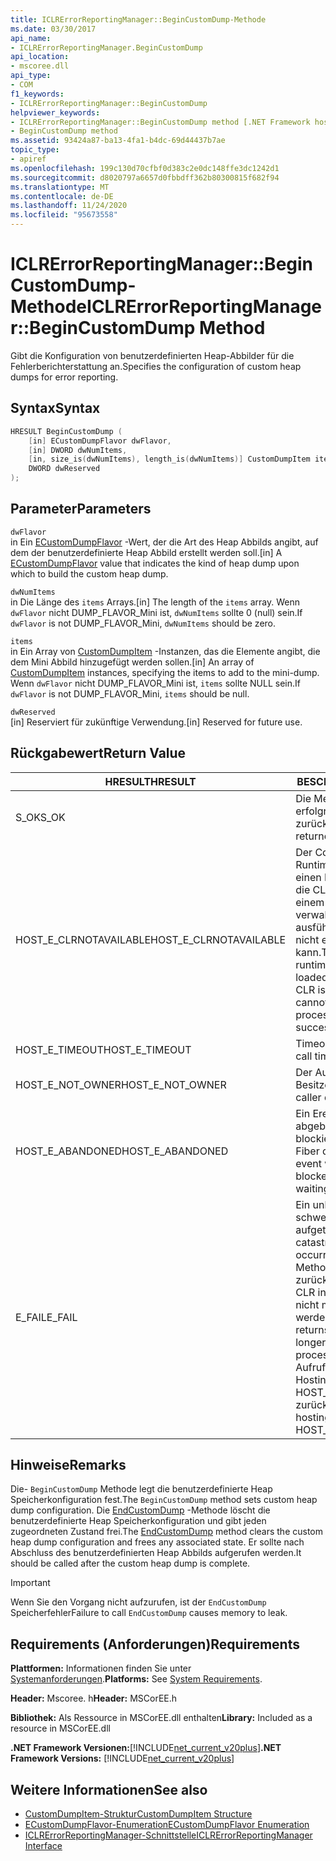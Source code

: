 ```yaml
---
title: ICLRErrorReportingManager::BeginCustomDump-Methode
ms.date: 03/30/2017
api_name:
- ICLRErrorReportingManager.BeginCustomDump
api_location:
- mscoree.dll
api_type:
- COM
f1_keywords:
- ICLRErrorReportingManager::BeginCustomDump
helpviewer_keywords:
- ICLRErrorReportingManager::BeginCustomDump method [.NET Framework hosting]
- BeginCustomDump method
ms.assetid: 93424a87-ba13-4fa1-b4dc-69d44437b7ae
topic_type:
- apiref
ms.openlocfilehash: 199c130d70cfbf0d383c2e0dc148ffe3dc1242d1
ms.sourcegitcommit: d8020797a6657d0fbbdff362b80300815f682f94
ms.translationtype: MT
ms.contentlocale: de-DE
ms.lasthandoff: 11/24/2020
ms.locfileid: "95673558"
---
```

# <a name="iclrerrorreportingmanagerbegincustomdump-method"></a><span data-ttu-id="e553d-102">ICLRErrorReportingManager::BeginCustomDump-Methode</span><span class="sxs-lookup"><span data-stu-id="e553d-102">ICLRErrorReportingManager::BeginCustomDump Method</span></span>

<span data-ttu-id="e553d-103">Gibt die Konfiguration von benutzerdefinierten Heap-Abbilder für die Fehlerberichterstattung an.</span><span class="sxs-lookup"><span data-stu-id="e553d-103">Specifies the configuration of custom heap dumps for error reporting.</span></span>  
  
## <a name="syntax"></a><span data-ttu-id="e553d-104">Syntax</span><span class="sxs-lookup"><span data-stu-id="e553d-104">Syntax</span></span>  
  
```cpp  
HRESULT BeginCustomDump (  
    [in] ECustomDumpFlavor dwFlavor,  
    [in] DWORD dwNumItems,  
    [in, size_is(dwNumItems), length_is(dwNumItems)] CustomDumpItem items[],  
    DWORD dwReserved  
);  
```  
  
## <a name="parameters"></a><span data-ttu-id="e553d-105">Parameter</span><span class="sxs-lookup"><span data-stu-id="e553d-105">Parameters</span></span>  

 `dwFlavor`  
 <span data-ttu-id="e553d-106">in Ein [ECustomDumpFlavor](ecustomdumpflavor-enumeration.md) -Wert, der die Art des Heap Abbilds angibt, auf dem der benutzerdefinierte Heap Abbild erstellt werden soll.</span><span class="sxs-lookup"><span data-stu-id="e553d-106">[in] A [ECustomDumpFlavor](ecustomdumpflavor-enumeration.md) value that indicates the kind of heap dump upon which to build the custom heap dump.</span></span>  
  
 `dwNumItems`  
 <span data-ttu-id="e553d-107">in Die Länge des `items` Arrays.</span><span class="sxs-lookup"><span data-stu-id="e553d-107">[in] The length of the `items` array.</span></span> <span data-ttu-id="e553d-108">Wenn `dwFlavor` nicht DUMP_FLAVOR_Mini ist, `dwNumItems` sollte 0 (null) sein.</span><span class="sxs-lookup"><span data-stu-id="e553d-108">If `dwFlavor` is not DUMP_FLAVOR_Mini, `dwNumItems` should be zero.</span></span>  
  
 `items`  
 <span data-ttu-id="e553d-109">in Ein Array von [CustomDumpItem](customdumpitem-structure.md) -Instanzen, das die Elemente angibt, die dem Mini Abbild hinzugefügt werden sollen.</span><span class="sxs-lookup"><span data-stu-id="e553d-109">[in] An array of [CustomDumpItem](customdumpitem-structure.md) instances, specifying the items to add to the mini-dump.</span></span> <span data-ttu-id="e553d-110">Wenn `dwFlavor` nicht DUMP_FLAVOR_Mini ist, `items` sollte NULL sein.</span><span class="sxs-lookup"><span data-stu-id="e553d-110">If `dwFlavor` is not DUMP_FLAVOR_Mini, `items` should be null.</span></span>  
  
 `dwReserved`  
 <span data-ttu-id="e553d-111">[in] Reserviert für zukünftige Verwendung.</span><span class="sxs-lookup"><span data-stu-id="e553d-111">[in] Reserved for future use.</span></span>  
  
## <a name="return-value"></a><span data-ttu-id="e553d-112">Rückgabewert</span><span class="sxs-lookup"><span data-stu-id="e553d-112">Return Value</span></span>  
  
|<span data-ttu-id="e553d-113">HRESULT</span><span class="sxs-lookup"><span data-stu-id="e553d-113">HRESULT</span></span>|<span data-ttu-id="e553d-114">BESCHREIBUNG</span><span class="sxs-lookup"><span data-stu-id="e553d-114">Description</span></span>|  
|-------------|-----------------|  
|<span data-ttu-id="e553d-115">S_OK</span><span class="sxs-lookup"><span data-stu-id="e553d-115">S_OK</span></span>|<span data-ttu-id="e553d-116">Die Methode wurde erfolgreich zurückgegeben.</span><span class="sxs-lookup"><span data-stu-id="e553d-116">The method returned successfully.</span></span>|  
|<span data-ttu-id="e553d-117">HOST_E_CLRNOTAVAILABLE</span><span class="sxs-lookup"><span data-stu-id="e553d-117">HOST_E_CLRNOTAVAILABLE</span></span>|<span data-ttu-id="e553d-118">Der Common Language Runtime (CLR) wurde nicht in einen Prozess geladen, oder die CLR befindet sich in einem Zustand, in dem Sie verwalteten Code nicht ausführen oder den-Befehl nicht erfolgreich verarbeiten kann.</span><span class="sxs-lookup"><span data-stu-id="e553d-118">The common language runtime (CLR) has not been loaded into a process, or the CLR is in a state in which it cannot run managed code or process the call successfully.</span></span>|  
|<span data-ttu-id="e553d-119">HOST_E_TIMEOUT</span><span class="sxs-lookup"><span data-stu-id="e553d-119">HOST_E_TIMEOUT</span></span>|<span data-ttu-id="e553d-120">Timeout des Aufrufes.</span><span class="sxs-lookup"><span data-stu-id="e553d-120">The call timed out.</span></span>|  
|<span data-ttu-id="e553d-121">HOST_E_NOT_OWNER</span><span class="sxs-lookup"><span data-stu-id="e553d-121">HOST_E_NOT_OWNER</span></span>|<span data-ttu-id="e553d-122">Der Aufrufer ist nicht Besitzer der Sperre.</span><span class="sxs-lookup"><span data-stu-id="e553d-122">The caller does not own the lock.</span></span>|  
|<span data-ttu-id="e553d-123">HOST_E_ABANDONED</span><span class="sxs-lookup"><span data-stu-id="e553d-123">HOST_E_ABANDONED</span></span>|<span data-ttu-id="e553d-124">Ein Ereignis wurde abgebrochen, während ein blockierter Thread oder eine Fiber darauf wartete.</span><span class="sxs-lookup"><span data-stu-id="e553d-124">An event was canceled while a blocked thread or fiber was waiting on it.</span></span>|  
|<span data-ttu-id="e553d-125">E_FAIL</span><span class="sxs-lookup"><span data-stu-id="e553d-125">E_FAIL</span></span>|<span data-ttu-id="e553d-126">Ein unbekannter schwerwiegender Fehler ist aufgetreten.</span><span class="sxs-lookup"><span data-stu-id="e553d-126">An unknown catastrophic failure occurred.</span></span> <span data-ttu-id="e553d-127">Nachdem eine Methode E_FAIL zurückgegeben hat, kann die CLR innerhalb des Prozesses nicht mehr verwendet werden.</span><span class="sxs-lookup"><span data-stu-id="e553d-127">After a method returns E_FAIL, the CLR is no longer usable within the process.</span></span> <span data-ttu-id="e553d-128">Nachfolgende Aufrufe von Hostingmethoden geben HOST_E_CLRNOTAVAILABLE zurück.</span><span class="sxs-lookup"><span data-stu-id="e553d-128">Subsequent calls to hosting methods return HOST_E_CLRNOTAVAILABLE.</span></span>|  
  
## <a name="remarks"></a><span data-ttu-id="e553d-129">Hinweise</span><span class="sxs-lookup"><span data-stu-id="e553d-129">Remarks</span></span>  

 <span data-ttu-id="e553d-130">Die- `BeginCustomDump` Methode legt die benutzerdefinierte Heap Speicherkonfiguration fest.</span><span class="sxs-lookup"><span data-stu-id="e553d-130">The `BeginCustomDump` method sets custom heap dump configuration.</span></span> <span data-ttu-id="e553d-131">Die [EndCustomDump](iclrerrorreportingmanager-endcustomdump-method.md) -Methode löscht die benutzerdefinierte Heap Speicherkonfiguration und gibt jeden zugeordneten Zustand frei.</span><span class="sxs-lookup"><span data-stu-id="e553d-131">The [EndCustomDump](iclrerrorreportingmanager-endcustomdump-method.md) method clears the custom heap dump configuration and frees any associated state.</span></span> <span data-ttu-id="e553d-132">Er sollte nach Abschluss des benutzerdefinierten Heap Abbilds aufgerufen werden.</span><span class="sxs-lookup"><span data-stu-id="e553d-132">It should be called after the custom heap dump is complete.</span></span>  
  
> [!IMPORTANT]
> <span data-ttu-id="e553d-133">Wenn Sie den Vorgang nicht aufzurufen, ist der `EndCustomDump` Speicherfehler</span><span class="sxs-lookup"><span data-stu-id="e553d-133">Failure to call `EndCustomDump` causes memory to leak.</span></span>  
  
## <a name="requirements"></a><span data-ttu-id="e553d-134">Requirements (Anforderungen)</span><span class="sxs-lookup"><span data-stu-id="e553d-134">Requirements</span></span>  

 <span data-ttu-id="e553d-135">**Plattformen:** Informationen finden Sie unter [Systemanforderungen](../../get-started/system-requirements.md).</span><span class="sxs-lookup"><span data-stu-id="e553d-135">**Platforms:** See [System Requirements](../../get-started/system-requirements.md).</span></span>  
  
 <span data-ttu-id="e553d-136">**Header:** Mscoree. h</span><span class="sxs-lookup"><span data-stu-id="e553d-136">**Header:** MSCorEE.h</span></span>  
  
 <span data-ttu-id="e553d-137">**Bibliothek:** Als Ressource in MSCorEE.dll enthalten</span><span class="sxs-lookup"><span data-stu-id="e553d-137">**Library:** Included as a resource in MSCorEE.dll</span></span>  
  
 <span data-ttu-id="e553d-138">**.NET Framework Versionen:**[!INCLUDE[net_current_v20plus](../../../../includes/net-current-v20plus-md.md)]</span><span class="sxs-lookup"><span data-stu-id="e553d-138">**.NET Framework Versions:** [!INCLUDE[net_current_v20plus](../../../../includes/net-current-v20plus-md.md)]</span></span>  
  
## <a name="see-also"></a><span data-ttu-id="e553d-139">Weitere Informationen</span><span class="sxs-lookup"><span data-stu-id="e553d-139">See also</span></span>

- [<span data-ttu-id="e553d-140">CustomDumpItem-Struktur</span><span class="sxs-lookup"><span data-stu-id="e553d-140">CustomDumpItem Structure</span></span>](customdumpitem-structure.md)
- [<span data-ttu-id="e553d-141">ECustomDumpFlavor-Enumeration</span><span class="sxs-lookup"><span data-stu-id="e553d-141">ECustomDumpFlavor Enumeration</span></span>](ecustomdumpflavor-enumeration.md)
- [<span data-ttu-id="e553d-142">ICLRErrorReportingManager-Schnittstelle</span><span class="sxs-lookup"><span data-stu-id="e553d-142">ICLRErrorReportingManager Interface</span></span>](iclrerrorreportingmanager-interface.md)

